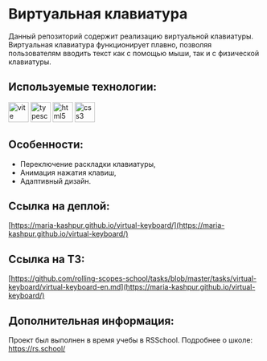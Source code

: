 # Виртуальная клавиатура

Данный репозиторий содержит реализацию виртуальной клавиатуры. Виртуальная клавиатура функционирует плавно, позволяя пользователям вводить текст как с помощью мыши, так и с физической клавиатуры.

## Используемые технологии:

<img alt="vite" src="https://img.shields.io/badge/vite-646CFF.svg?style=for-the-badge&logo=vite&logoColor=white" height="40"/>

<img alt="typescript" src="https://img.shields.io/badge/typescript-3178C6.svg?style=for-the-badge&logo=typescript&logoColor=white" height="40"/>

<img alt="html5" src="https://img.shields.io/badge/html5-%23E34F26.svg?style=for-the-badge&logo=html5&logoColor=white" height="40"/>

<img alt="css3" src="https://img.shields.io/badge/CSS3-1572b6.svg?style=for-the-badge&logo=CSS3&logoColor=white" height="40"/>

## Особенности:

- Переключение раскладки клавиатуры,
- Анимация нажатия клавиш,
- Адаптивный дизайн.

## Ссылка на деплой:

[https://maria-kashpur.github.io/virtual-keyboard/](https://maria-kashpur.github.io/virtual-keyboard/)

## Ссылка на ТЗ:

[https://github.com/rolling-scopes-school/tasks/blob/master/tasks/virtual-keyboard/virtual-keyboard-en.md](https://maria-kashpur.github.io/virtual-keyboard/)

## Дополнительная информация:

Проект был выполнен в время учебы в RSSchool. Подробнее о школе: https://rs.school/

